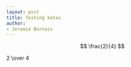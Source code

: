 ```yaml
---
layout: post
title: Testing katex
author:
- Jeremie Bornais
---
```



$$
\frac{2}{4}
$$


2 \over 4
